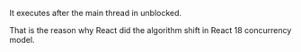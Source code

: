 It executes after the main thread in unblocked.

That is the reason why React did the algorithm shift in React 18 concurrency model.